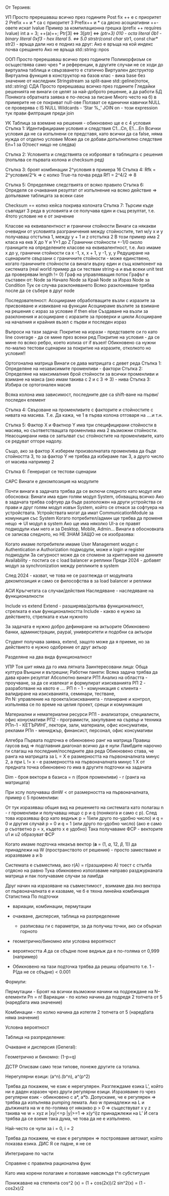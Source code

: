 Oт Терзиев:

УП
Просто пререшаваш всичко през годините
Post fix ++ е с приоритет 2
Prefix ++ и * са с приоритет 3
Prefix++ и * са дясно асоциативни
++-овете искат lvalue
Пример за компилационна грешка (prefix ++ requires lvalue)
	int a = 3;
	++(a)++;
Ptr[3] ⇔ 3[ptr] ⇔ *(ptr+3)
010 - octa literal
0b1 - binary literal
0xf3 - hex literal
5. ⇔ 5.0
strstr(const char* str1, const char* str2) - връща дали низ е подниз на друг:
Ако е връща на кой индекс почва срещането
Ако не връща std::string::npos


ООП
Просто пререшаваш всичко през годините
Полиморфизъм се осъществява само чрез * и референции, в другите случаи не се ходи до виртуална таблица и свързването е статично
Виртуален деструктор
Виртуална функция в конструктор на базов клас - вика base без значение от наследник
Stringstream за split-ване
std::geline(поток, std::string)
СДА
Просто пререшаваш всичко през годините
Гледайки решенията не винаги се целят за най-доброто решение, а да работи
БД
Понякога обратната заявка е по-лесна за писане
Много често на б) в примерите не се покриват null-ове
Ползват се единични кавички
NULL се проверява с IS NULL
Wildcards - ‘Star %_’
JOIN on <expression> - този expression тук прави филтрация преди join

УК
Таблица за вземане на решения - обикновено ще е с 4 условия
Стъпка 1:
Идентифицираме условия и следствия
C1…Cn, E1….En 
Всички условия да не са изпълнени се представя, като всички да са false, няма нужда от отделно условие
Може да се добави допълнително следствие En+1 за 0(тоест нищо не следва)

Стъпка 2:
Условията и следствията се изброяват в таблицата с решения (попълва се първата колона и checksum ред)

Стъпка 3:
броят комбинации 2^условия в примера 16
Стъпка 4:
Rfk = 2^условия/2^k => с колко True-та почва реда
Rf1 = 2^4/2 => 8

Стъпка 5:
Определяме следствията от всяко правило
Стъпка 6:
Определя се очаквания резултат от изпълнение на всяко действие => допълваме таблицата за всеки case

Checksum == колко кейса покрива колоната
Стъпка 7:
Търсим къде съвпадат 3 реда в условията и се получава един и същ резултат, т.е. 4тото условие не е от значение


Класове на еквивалентност и гранични стойности
Винаги са някакви очевидни от условията разграничения между стойностите, тип м/у x и y получаваш отстъпка 1, между y + 1 и z отстъпка 2
В този пример има 2 класа на екв X до Y и Y+1 до Z
Гранични стойности +-1/0 около границите на определените класове на еквивалентност, т.е. Ако имаме x до y, гранични стойности са x -1, x, x + 1, y -1, y, y
Редуциране на сценариите свързани с граничните стойности - може единствено, когато граничните стойности са винаги върху един и същ компонент на системата (real world пример да си тествам string-a и във всеки unit test да проверявам length != 0)
Граф на управляващия поток
Графът е съставен от:
Node за Начало
Node за Край
Node за Израз
Node за Condition
Тук се случва разклоняването
Всяко разклоняване трябва после да се събере в друг node

Последователност:
Асоциираме обработващите възли с изразите за присвояване и извикване на функции
Асоциираме възлите за взимане на решения с израз за условие if then else
Създаване на възли за разклонения и асоцииране с изразите за проверки и цикли
Асоцииране на началния и крайния възел с първи и последен израз

Въпроси на тази задача:
Покритие на изрази - представете си го като line coverage - да се мине през всеки ред
Покритие на условия - да се мине по всяко ребро, което излиза от if възел!
Обикновено са нужни по-малко тестови сценарии за покритие на изразите, отколкото но условия!!

Ортогонална матрица
Винаги се дава матрицата с девет реда
Стъпка 1: 
Определяне на независимите променливи - фактори 
Стъпка 2:
Определяне на максималния брой стойности за всички променливи и взимане на макса (ако имам такива с 2 и с 3 => 3) - нива
Стъпка 3:
Избира се ортогонален масив 

Всяка колона има зависимост, последните две са shift-ване на първи/последен елемент

Стъпка 4:
Свързване на променливите с факторите и стойностите с нивата на масива.
Т.е. Да кажа, че 1 в първа колона отговаря на ….и т.н.

Стъпка 5:
Фактор X и Фактнор Y има три специфицирани стойности в масива, но съответстващата променлива има 2 възможни стойности. Неасоциирани нива се запълват със стойностите на променливите, като се редуват отгоре надолу.

Също, ако за фактор X изберем произволнатата променлива да бъде стойността 3, то за фактор Y не трябва да избираме пак 3, а друго число от масива например 2

Стъпка 6: Генерират се тестови сценарии


САРС
Винаги е декомпозиция на модулите

Почти винаги в задачата трябва да се включи следното като модул или обосновка:
Винаги има един голям модул System, обхващащ всичко
Ако в задачата трябва софтуер да бъде разположен на други устройства се прави и друг голям модул извън System, който се отнася за софтуера на устройствата.
Устройствата могат да имат CommunicationModule за комуниция със System
Когато потребител/админ ще трябва да променя нещо => UI модул в system
Ако ще има няколко UI-а се правят подмодули към него и за Desktop, Mobile, Admin…
Винаги в обосновката се записва следното, но НЕ ЗНАМ ЗАЩО не се изобразява:

Когато имаме потребители имаме User Management модул с Authentication и Authorization подмодули, може и login и register подмодули
За сигурност може да се спомене за криптиране на данните
Availability - постига се с load balancer и реплики
Преди 2024 - добавят модул за synchronization между репликите в system

След 2024 - казват, че това не се разглежда от модулната декомпозиция и само се философства в за load balancer и реплики


АСИ
Кръгчетата са случаи/действия
Наследяване - наследяване на функционалности

Include vs extend
Extend - разширява/допълва функционалност, стрелката е към функционалността
Include - какво е нужно за действието, стрелката е към нужното

За задачата е нужно добро дефиниране на актьорите
Обикновено банки, администрации, paypal, университети и подобни са актьори

Студент получава заявка, extend, защото може да я приеме, но за действието е нужно одобрение от друг актьор

Разделяне на два вида функционалност

УПР
Тоя шит няма да го има лятната
Заинтересовани лица:
Обща култура
Външни и вътрешни;
Работни пакети:
Всяка задача трябва да дава краен резултат
Абсолютно винаги
РП1 Анализ на областта - проучване, за да се извлекат и формулират изискванията
РП 2 - разработване на квото е
….
РП n - 1 - комуникация с клиента - валидиране на изискванията, семинари, тестване,  
Рп N: управление на проекта/изискванията - планиране и контрол, изпълнява се по време на целия проект, срещи и комуникация

Материални и нематериални ресурси
РП1 - анализатори, специалисти, офис конусмативи
РП2 - програмисти, закупуване на сървър и техника
РПn-1 - КЕТЪРИНГ, лектори, зали, материали, офис консумативи, реклами
РПn - мениджър, финансист, персонал, офис консумативи

Алгебра
Първата подточка е обикновено ранг на матрица
Правиш гаусов вид => подглавния диагонал всичко да е нули
Ламбдите нарочно ги слагаш на последния/последните два реда
Обикновено става, че ранга на матрицата за L = X е размерността на първоначалната минус 2, а при L != x - е размерността на първоначалната минус 1
X от предната точка обикновено го има в другите подточки на задачата

Dim - броя вектори в базиса = n (броя променливи) - r (ранга на матрицата)

При хслу получаваш dimW < от размерността на първоначалната, пример с 5 променливи:
 
От тук изразяваш общия вид на решението на системата като полагаш n - r  променливи и получаваш нещо с p и q (понякога и само с p).
След това изразяваш фср като веднъж p = 1(или друго по-удобно число) и q = 0 и другия случай p = 0 и q = 1 (или друго по-удобно число) (ако е само p съответно p = x, където x е удобно)
Така получаваме ФСР - векторите u1 и u2 образуват ФСР 

Когато имаме подточка някакъв вектор (𝐚 = (1, 𝛼, 12, 𝛽, 1)) да принадлежи на W (пространството от решения) - просто заместваме и изразяваме a и b


Системата е съвместима, ако r(A) = r(разширено A) тоест с стълба отдясно на равно
Тука обикновено използваме направо разджурканата матрица и пак получаваме случаи за ламбда

Друг начин на изразяване на съвместимост , взимаме два лнз вектора от първоначалната е и казваме, че б е тяхна линейна комбинация
Статистика
По подточки
- вариации, комбинации, пермутации
- очакване, дисперсия, таблица на разпределение

	- разписваш ги с параметри, за да получиш точки, ако си объркал горното
- геометрично/биномно или условна вероятност
- вероятността 𝐴 да се сбъдне поне веднъж да е по-голяма от 0,999 (например)
- Обикновено на тази подточка трябва да решиш обратното т.е.				1 - P(да не се сбъдне) < 0.001

Формули:

Пермутации - Броят на всички възможни начини на подреждане на N–елементи 
Pn = n!
Вариации -  по колко начина да подредя 2 топчета от 5 (наредбата има значение)

Комбинации - по колко начина да изтегля 2 топчета от 5 (наредбата няма значение)

Условна вероятност

Таблица на разпределение:

Очакване и дисперсия (General):



Геометрично и биномно: (1-p=q)


ДСТР
Описвам само тези типове, понеже другите са тоталка.

Нерегулярни езици: (a^n).(b^n), a^(p^2)

Трябва да покажем, че език е нерегулярен.
Разглеждаме езика L’, който ни е даден изразен чрез други регулярни езици. Изразяваме го чрез регулярни език - обикновено с a*, a*b.
Допускаме, че е регулярен => трябва да изпълнява pumping лемата.
Ако w принадлежи на L и дължината на w е по-голяма от някакво p > 0 => съществуват x y z такива че w = xyz и |xy|<=p |y|>=1
=> x(y^i)z принаджлежи на L’
И сега трябва да се вземе така дума, че това да не е изпълнено.

Най-често се чупи за i = 0, i = 2


Трябва да покажем, че език е регулярен => построяваме автомат, който показва езика.
ДИС
Я се падне, я не се

Интегриране по части


Справяне с правилна рационална функ

Като има корени полагаме и ползваме навсякъде t^n
субституция

Понижаване на степента cos^2 (x) = (1 + cos(2x))/2
sin^2(x) = (1 - cos2x)/2 

